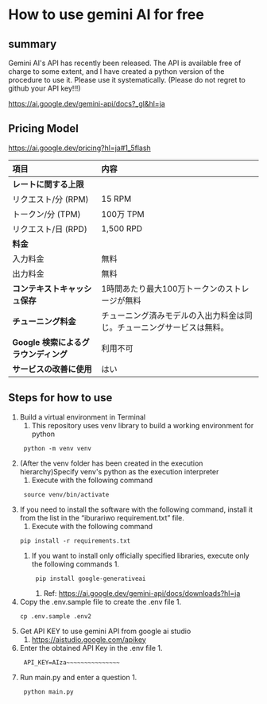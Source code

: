 # How to use gemini AI for free

## summary
Gemini AI's API has recently been released. The API is available free of charge to some extent, and I have created a python version of the procedure to use it.
Please use it systematically.
(Please do not regret to github your API key!!!)

https://ai.google.dev/gemini-api/docs?_gl&hl=ja


## Pricing Model
https://ai.google.dev/pricing?hl=ja#1_5flash

| 項目                                  | 内容                                                                   |
| :------------------------------------ | :--------------------------------------------------------------------- |
| **レートに関する上限**                                        
| リクエスト/分 (RPM)                   | 15 RPM                                                                 |
| トークン/分 (TPM)                     | 100万 TPM                                                              |
| リクエスト/日 (RPD)                   | 1,500 RPD                                                              |
| **料金**                              |                                                                        |
| 入力料金                              | 無料                                                                   |
| 出力料金                              | 無料                                                                   |
| **コンテキストキャッシュ保存**        | 1時間あたり最大100万トークンのストレージが無料                         |
| **チューニング料金**                  | チューニング済みモデルの入出力料金は同じ。チューニングサービスは無料。 |
| **Google 検索によるグラウンディング** | 利用不可                                                               |
| **サービスの改善に使用**              | はい                                                                   |

## Steps for how to use

1. Build a virtual environment in Terminal
   1. This repository uses venv library to build a working environment for python
   ``` 
    python -m venv venv
   ```
1. (After the venv folder has been created in the execution hierarchy)Specify venv's python as the execution interpreter
   1. Execute with the following command
   ```
    source venv/bin/activate
   ```
1. If you need to install the software with the following command, install it from the list in the “iburariwo requirement.txt” file.
    1. Execute with the following command
    ```
    pip install -r requirements.txt
    ```
    1. If you want to install only officially specified libraries, execute only the following commands
       1. 
       ```
        pip install google-generativeai
       ```
       1. Ref: https://ai.google.dev/gemini-api/docs/downloads?hl=ja
 2. Copy the .env.sample file to create the .env file
    1. 
    ```
    cp .env.sample .env2
    ```
1. Get API KEY to use gemini API from google ai studio
   1. https://aistudio.google.com/apikey
1. Enter the obtained API Key in the .env file
   1. 
   ``` .env
    API_KEY=AIza~~~~~~~~~~~~~~~
   ```
2. Run main.py and enter a question
   1. 
   ``` bash
    python main.py
   ```